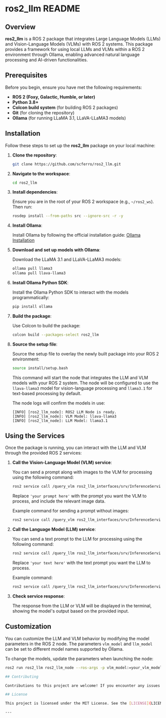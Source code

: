 # ros2_llm README

## Overview

**ros2_llm** is a ROS 2 package that integrates Large Language Models (LLMs) and Vision-Language Models (VLMs) with ROS 2 systems. This package provides a framework for using local LLMs and VLMs within a ROS 2 environment through Ollama, enabling advanced natural language processing and AI-driven functionalities.

## Prerequisites

Before you begin, ensure you have met the following requirements:

- **ROS 2 (Foxy, Galactic, Humble, or later)**
- **Python 3.8+**
- **Colcon build system** (for building ROS 2 packages)
- **Git** (for cloning the repository)
- **Ollama** (for running LLaMA 3.1, LLaVA-LLaMA3 models)

## Installation

Follow these steps to set up the **ros2_llm** package on your local machine:

1. **Clone the repository**:

    ```bash
    git clone https://github.com/scferro/ros2_llm.git
    ```

2. **Navigate to the workspace**:

    ```bash
    cd ros2_llm
    ```

3. **Install dependencies**:

    Ensure you are in the root of your ROS 2 workspace (e.g., `~/ros2_ws`). Then run:

    ```bash
    rosdep install --from-paths src --ignore-src -r -y
    ```

4. **Install Ollama**:

    Install Ollama by following the official installation guide: [Ollama Installation](https://ollama.com/download)

5. **Download and set up models with Ollama**:

    Download the LLaMA 3.1 and LLaVA-LLaMA3 models:

    ```bash
    ollama pull llama3
    ollama pull llava-llama3
    ```

6. **Install Ollama Python SDK**:

    Install the Ollama Python SDK to interact with the models programmatically:

    ```bash
    pip install ollama
    ```

7. **Build the package**:

    Use Colcon to build the package:

    ```bash
    colcon build --packages-select ros2_llm
    ```

8. **Source the setup file**:

    Source the setup file to overlay the newly built package into your ROS 2 environment:

    ```bash
    source install/setup.bash
    ```

    This command will start the node that integrates the LLM and VLM models with your ROS 2 system. The node will be configured to use the `llava-llama3` model for vision-language processing and `llama3.1` for text-based processing by default. 

    The node logs will confirm the models in use:
    
    ```
    [INFO] [ros2_llm_node]: ROS2 LLM Node is ready.
    [INFO] [ros2_llm_node]: VLM Model: llava-llama3
    [INFO] [ros2_llm_node]: LLM Model: llama3.1
    ```

## Using the Services

Once the package is running, you can interact with the LLM and VLM through the provided ROS 2 services:

1. **Call the Vision-Language Model (VLM) service**:

    You can send a prompt along with images to the VLM for processing using the following command:

    ```bash
    ros2 service call /query_vlm ros2_llm_interfaces/srv/InferenceService "{prompt: 'your prompt here', images: [your image data here]}"
    ```

    Replace `'your prompt here'` with the prompt you want the VLM to process, and include the relevant image data.

    Example command for sending a prompt without images:
    
    ```bash
    ros2 service call /query_vlm ros2_llm_interfaces/srv/InferenceService "{prompt: 'Describe the content of the image.'}"
    ```

2. **Call the Language Model (LLM) service**:

    You can send a text prompt to the LLM for processing using the following command:

    ```bash
    ros2 service call /query_llm ros2_llm_interfaces/srv/InferenceService "{prompt: 'your text here'}"
    ```

    Replace `'your text here'` with the text prompt you want the LLM to process.

    Example command:
    
    ```bash
    ros2 service call /query_llm ros2_llm_interfaces/srv/InferenceService "{prompt: 'What is the capital of France?'}"
    ```

3. **Check service response**:

    The response from the LLM or VLM will be displayed in the terminal, showing the model's output based on the provided input.

## Customization

You can customize the LLM and VLM behavior by modifying the model parameters in the ROS 2 node. The parameters `vlm_model` and `llm_model` can be set to different model names supported by Ollama.

To change the models, update the parameters when launching the node:

```bash
ros2 run ros2_llm ros2_llm_node --ros-args -p vlm_model:=your_vlm_model -p llm_model:=your_llm_model

## Contributing

Contributions to this project are welcome! If you encounter any issues or have suggestions for improvements, please open an issue or submit a pull request.

## License

This project is licensed under the MIT License. See the [LICENSE](LICENSE) file for more details.

---
